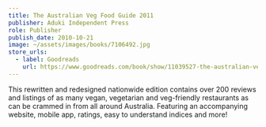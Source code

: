 ```yaml
---
title: The Australian Veg Food Guide 2011
publisher: Aduki Independent Press
role: Publisher
publish_date: 2010-10-21
image: ~/assets/images/books/7106492.jpg
store_urls:
  - label: Goodreads
    url: https://www.goodreads.com/book/show/11039527-the-australian-veg-food-guide-2011?from_search=true&from_srp=true&qid=8ERNfmU3Sq&rank=1
---
```


This rewritten and redesigned nationwide edition contains over 200 reviews and listings of as many vegan, vegetarian and veg-friendly restaurants as can be crammed in from all around Australia. Featuring an accompanying website, mobile app, ratings, easy to understand indices and more!
